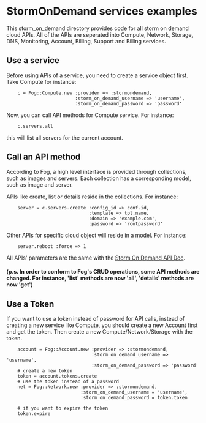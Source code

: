 # StormOnDemand services examples

This storm_on_demand directory provides code for all storm on demand cloud APIs. All of the APIs are seperated into Compute, Network, Storage, DNS, Monitoring, Account, Billing, Support and Billing services.


## Use a service
Before using APIs of a service, you need to create a service object first. Take Compute for instance:

		c = Fog::Compute.new :provider => :stormondemand,
							 :storm_on_demand_username => 'username',
							 :storm_on_demand_password => 'password'
Now, you can call API methods for Compute service. For instance:

		c.servers.all
this will list all servers for the current account.

## Call an API method
According to Fog, a high level interface is provided through collections, such as images and servers. Each collection has a corresponding model, such as image and server.

APIs like create, list or details reside in the collections. For instance:

		server = c.servers.create :config_id => conf.id,
								  :template => tpl.name,
								  :domain => 'example.com',
								  :password => 'rootpassword'
Other APIs for specific cloud object will reside in a model. For instance:

		server.reboot :force => 1

All APIs' parameters are the same with the [Storm On Demand API Doc](https://www.stormondemand.com/api/docs/v1/).

#### (p.s. In order to conform to Fog's CRUD operations, some API methods are changed. For instance, 'list' methods are now 'all', 'details' methods are now 'get')


## Use a Token
If you want to use a token instead of password for API calls, instead of creating a new service like Compute, you should create a new Account first and get the token. Then create a new Compute/Network/Storage with the token.

		account = Fog::Account.new :provider => :stormondemand,
								   :storm_on_demand_username => 'username',
							       :storm_on_demand_password => 'password'
		# create a new token
		token = account.tokens.create
		# use the token instead of a password
		net = Fog::Network.new :provider => :stormondemand,
							   :storm_on_demand_username = 'username',
							   :storm_on_demand_password = token.token
		
		# if you want to expire the token
		token.expire
